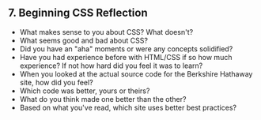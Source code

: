 ## 7. Beginning CSS Reflection


- What makes sense to you about CSS? What doesn't?
- What seems good and bad about CSS?
- Did you have an "aha" moments or were any concepts solidified?
- Have you had experience before with HTML/CSS if so how much experience? If not how hard did you feel it was to learn?
- When you looked at the actual source code for the Berkshire Hathaway site, how did you feel?
- Which code was better, yours or theirs?
- What do you think made one better than the other?
- Based on what you've read, which site uses better best practices?